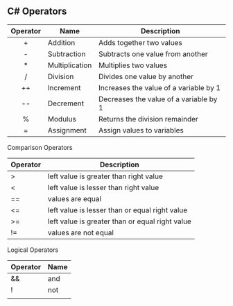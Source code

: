 ## C# Operators

| Operator | Name           | Description                            |
| :----: | -------------- | -------------------------------------- |
| +        | Addition       | Adds together two values               |
| -        | Subtraction    | Subtracts one value from another       |
| \*       | Multiplication | Multiplies two values                  |
| /        | Division       | Divides one value by another           |
| ++       | Increment      | Increases the value of a variable by 1 |
| --       | Decrement      | Decreases the value of a variable by 1 |
| %        | Modulus        | Returns the division remainder         |
| =        | Assignment     | Assign values to variables             |

Comparison Operators

| Operator | Description                                     |
| -------- | ----------------------------------------------- |
| >        | left value is greater than right value          |
| <        | left value is lesser than right value           |
| ==       | values are equal                                |
| <=       | left value is lesser than or equal right value  |
| >=       | left value is greater than or equal right value |
| !=       | values are not equal                            |

Logical Operators

| Operator | Name |
| -------- | ---- |
| &&       | and  |
| !        | not  |
| ||       | or   |
